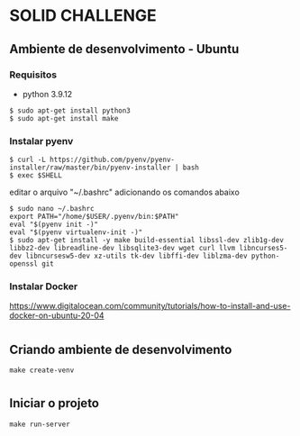 # SOLID CHALLENGE

## Ambiente de desenvolvimento - Ubuntu
### Requisitos
- python 3.9.12
```
$ sudo apt-get install python3
$ sudo apt-get install make
```

### Instalar pyenv
```
$ curl -L https://github.com/pyenv/pyenv-installer/raw/master/bin/pyenv-installer | bash
$ exec $SHELL
```
editar o arquivo "~/.bashrc" adicionando os comandos abaixo
```
$ sudo nano ~/.bashrc
export PATH="/home/$USER/.pyenv/bin:$PATH"
eval "$(pyenv init -)"
eval "$(pyenv virtualenv-init -)"
$ sudo apt-get install -y make build-essential libssl-dev zlib1g-dev libbz2-dev libreadline-dev libsqlite3-dev wget curl llvm libncurses5-dev libncursesw5-dev xz-utils tk-dev libffi-dev liblzma-dev python-openssl git
```

### Instalar Docker
https://www.digitalocean.com/community/tutorials/how-to-install-and-use-docker-on-ubuntu-20-04

#
## Criando ambiente de desenvolvimento
```
make create-venv
```

#
## Iniciar o projeto
```
make run-server
```